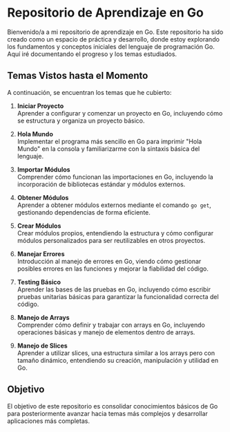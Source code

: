 # Repositorio de Aprendizaje en Go

Bienvenido/a a mi repositorio de aprendizaje en Go. Este repositorio ha sido creado como un espacio de práctica y desarrollo, donde estoy explorando los fundamentos y conceptos iniciales del lenguaje de programación Go. Aquí iré documentando el progreso y los temas estudiados.

## Temas Vistos hasta el Momento

A continuación, se encuentran los temas que he cubierto:

1. **Iniciar Proyecto**  
   Aprender a configurar y comenzar un proyecto en Go, incluyendo cómo se estructura y organiza un proyecto básico.

2. **Hola Mundo**  
   Implementar el programa más sencillo en Go para imprimir "Hola Mundo" en la consola y familiarizarme con la sintaxis básica del lenguaje.

3. **Importar Módulos**  
   Comprender cómo funcionan las importaciones en Go, incluyendo la incorporación de bibliotecas estándar y módulos externos.

4. **Obtener Módulos**  
   Aprender a obtener módulos externos mediante el comando `go get`, gestionando dependencias de forma eficiente.

5. **Crear Módulos**  
   Crear módulos propios, entendiendo la estructura y cómo configurar módulos personalizados para ser reutilizables en otros proyectos.

6. **Manejar Errores**  
   Introducción al manejo de errores en Go, viendo cómo gestionar posibles errores en las funciones y mejorar la fiabilidad del código.

7. **Testing Básico**  
   Aprender las bases de las pruebas en Go, incluyendo cómo escribir pruebas unitarias básicas para garantizar la funcionalidad correcta del código.

8. **Manejo de Arrays**  
   Comprender cómo definir y trabajar con arrays en Go, incluyendo operaciones básicas y manejo de elementos dentro de arrays.

9. **Manejo de Slices**  
   Aprender a utilizar slices, una estructura similar a los arrays pero con tamaño dinámico, entendiendo su creación, manipulación y utilidad en Go.

## Objetivo

El objetivo de este repositorio es consolidar conocimientos básicos de Go para posteriormente avanzar hacia temas más complejos y desarrollar aplicaciones más completas.
